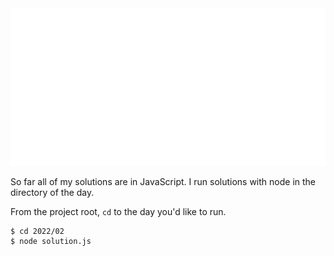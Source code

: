 <img src="assets/xmas-tree.svg" alt="X-Max Tree">

So far all of my solutions are in JavaScript.
I run solutions with node in the directory of the day.

From the project root, `cd` to the day you'd like to run.
```
$ cd 2022/02
$ node solution.js
```
